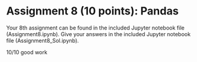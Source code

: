 # Assignment 8 (10 points): Pandas

Your 8th assignment can be found in the included Jupyter notebook file (Assignment8.ipynb). Give your answers in the included Jupyter notebook file (Assignment8_Sol.ipynb).

10/10 good work
